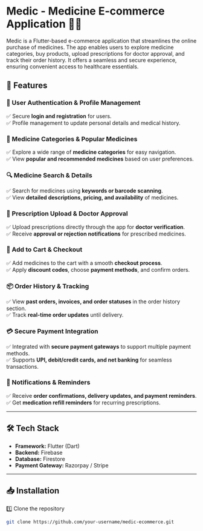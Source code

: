 # Medic - Medicine E-commerce Application 🏥💊

Medic is a Flutter-based e-commerce application that streamlines the online purchase of medicines. The app enables users to explore medicine categories, buy products, upload prescriptions for doctor approval, and track their order history. It offers a seamless and secure experience, ensuring convenient access to healthcare essentials.

## 🚀 Features

### 🔐 User Authentication & Profile Management  
✅ Secure **login and registration** for users.  
✅ Profile management to update personal details and medical history.  

### 📂 Medicine Categories & Popular Medicines  
✅ Explore a wide range of **medicine categories** for easy navigation.  
✅ View **popular and recommended medicines** based on user preferences.  

### 🔍 Medicine Search & Details  
✅ Search for medicines using **keywords or barcode scanning**.  
✅ View **detailed descriptions, pricing, and availability** of medicines.  

### 📜 Prescription Upload & Doctor Approval  
✅ Upload prescriptions directly through the app for **doctor verification**.  
✅ Receive **approval or rejection notifications** for prescribed medicines.  

### 🛒 Add to Cart & Checkout  
✅ Add medicines to the cart with a smooth **checkout process**.  
✅ Apply **discount codes**, choose **payment methods**, and confirm orders.  

### 📦 Order History & Tracking  
✅ View **past orders, invoices, and order statuses** in the order history section.  
✅ Track **real-time order updates** until delivery.  

### 💳 Secure Payment Integration  
✅ Integrated with **secure payment gateways** to support multiple payment methods.  
✅ Supports **UPI, debit/credit cards, and net banking** for seamless transactions.  

### 🔔 Notifications & Reminders  
✅ Receive **order confirmations, delivery updates, and payment reminders**.  
✅ Get **medication refill reminders** for recurring prescriptions.  

---

## 🛠 Tech Stack  
- **Framework:** Flutter (Dart)  
- **Backend:** Firebase
- **Database:** Firestore 
- **Payment Gateway:** Razorpay / Stripe  

---

## 📥 Installation  

1️⃣ Clone the repository  
```bash
git clone https://github.com/your-username/medic-ecommerce.git
